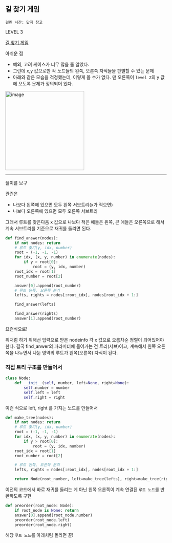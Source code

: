 ## 길 찾기 게임

`걸린 시간: 답지 참고`

LEVEL 3

[길 찾기 게임](https://school.programmers.co.kr/learn/courses/30/lessons/42892/solution_groups?language=python3)

아쉬운 점

- 예외, 고려 케이스가 너무 많을 줄 알았다.
- 그런데 x,y  값으로만 각 노드들의 왼쪽, 오른쪽 자식들을 판별할 수 있는 문제
- 아래와 같은 모습을 걱정했는데, 이렇게 올 수가 없다. 맨 오른쪽이 `level 2`의 y 값에 오도록 문제가 정의되어 있다.

<img width="246" alt="image" src="https://github.com/user-attachments/assets/1a51b7b6-9868-4735-8059-7088d1f0016e">

---

풀이를 보구  

관건은

- 나보다 왼쪽에 있으면 모두 왼쪽 서브트리(x가 적으면)
- 나보다 오른쪽에 있으면 모두 오른쪽 서브트리

그래서 루트를 찾은다음 x 값으로 나보다 적은 애들은 왼쪽, 큰 애들은 오른쪽으로 해서 계속 서브트리를 기준으로 재귀를 돌리면 된다.

```python
def find_answer(nodes):
    if not nodes: return
    # 루트 찾기(y, idx, number)
    root = (-1, -1, -1)
    for idx, (x, y, number) in enumerate(nodes):
        if y > root[0]:
            root = (y, idx, number)
    root_idx = root[1]
    root_number = root[2]

    answer[0].append(root_number)
    # 루트 왼쪽, 오른쪽 분리
    lefts, rights = nodes[:root_idx], nodes[root_idx + 1:]

    find_answer(lefts)

    find_answer(rights)
    answer[1].append(root_number)
```

요런식으로!

위처럼 하기 위해선 입력으로 받은 nodeinfo 각 x 값으로 오름차순 정렬이 되어있어야 한다.
결국 find_anwer의 파라미터에 들어가는 건 트리(서브)이고, 계속해서 왼쪽 오른쪽을 나누면서 
나눈 영역의 루트가 왼쪽(오른쪽) 자식이 된다.

### 직접 트리 구조를 만들어서

```python
class Node:
    def __init__(self, number, left=None, right=None):
        self.number = number
        self.left = left
        self.right = right
```

이런 식으로 left, right 를 가지는 노드를 만들어서

```python
def make_tree(nodes):
    if not nodes: return
    # 루트 찾기(y, idx, number)
    root = (-1, -1, -1)
    for idx, (x, y, number) in enumerate(nodes):
        if y > root[0]:
            root = (y, idx, number)
    root_idx = root[1]
    root_number = root[2]

    # 루트 왼쪽, 오른쪽 분리
    lefts, rights = nodes[:root_idx], nodes[root_idx + 1:]

    return Node(root_number, left=make_tree(lefts), right=make_tree(rights))
```

이전의 코드에서 바로 재귀를 돌리는 게 아닌 왼쪽 오른쪽이 계속 연결된  `루트 노드`를 반환하도록 구현

```python
def preorder(root_node: Node):
    if root_node is None: return
    answer[0].append(root_node.number)
    preorder(root_node.left)
    preorder(root_node.right)
```

해당 `루트 노드`를 아래처럼 돌리면 끝!
